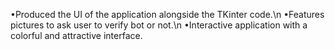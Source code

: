 •Produced the UI of the application alongside the TKinter code.\n
•Features pictures to ask user to verify bot or not.\n
•Interactive application with a colorful and attractive interface.
